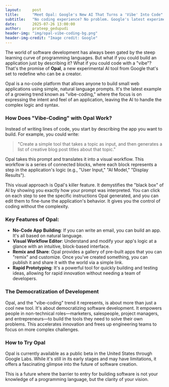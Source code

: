 ```yaml
---
layout:     post
title:      "Meet Opal: Google's New AI That Turns a 'Vibe' Into Code"
subtitle:   "No coding experience? No problem. Google's latest experiment lets you build web apps with plain English."
date:       2025-07-26 13:00:00
author:     prateep_gedupudi
header-img: "img/opal-vibe-coding-bg.png"
header-img-credit: "Image credit: Google"
---
```


The world of software development has always been gated by the steep learning curve of programming languages. But what if you could build an application just by describing it? What if you could code with a "vibe"? That's the promise of **Opal**, a new experimental AI tool from Google that's set to redefine who can be a creator.

Opal is a no-code platform that allows anyone to build small web applications using simple, natural language prompts. It's the latest example of a growing trend known as "vibe-coding," where the focus is on expressing the intent and feel of an application, leaving the AI to handle the complex logic and syntax.

### How Does "Vibe-Coding" with Opal Work?

Instead of writing lines of code, you start by describing the app you want to build. For example, you could write:

> "Create a simple tool that takes a topic as input, and then generates a list of creative blog post titles about that topic."

Opal takes this prompt and translates it into a visual workflow. This workflow is a series of connected blocks, where each block represents a step in the application's logic (e.g., "User Input," "AI Model," "Display Results").

This visual approach is Opal's killer feature. It demystifies the "black box" of AI by showing you exactly how your prompt was interpreted. You can click on each step to see the specific instructions Opal generated, and you can edit them to fine-tune the application's behavior. It gives you the control of coding without the complexity.

### Key Features of Opal:

*   **No-Code App Building**: If you can write an email, you can build an app. It's all based on natural language.
*   **Visual Workflow Editor**: Understand and modify your app's logic at a glance with an intuitive, block-based interface.
*   **Remix and Share**: Opal provides a gallery of pre-built apps that you can "remix" and customize. Once you've created something, you can publish it and share it with the world via a simple link.
*   **Rapid Prototyping**: It's a powerful tool for quickly building and testing ideas, allowing for rapid innovation without needing a team of developers.

### The Democratization of Development

Opal, and the "vibe-coding" trend it represents, is about more than just a cool new tool. It's about democratizing software development. It empowers people in non-technical roles—marketers, salespeople, project managers, and entrepreneurs—to build the tools they need to solve their own problems. This accelerates innovation and frees up engineering teams to focus on more complex challenges.

### How to Try Opal

Opal is currently available as a public beta in the United States through Google Labs. While it's still in its early stages and may have limitations, it offers a fascinating glimpse into the future of software creation.

This is a future where the barrier to entry for building software is not your knowledge of a programming language, but the clarity of your vision.
